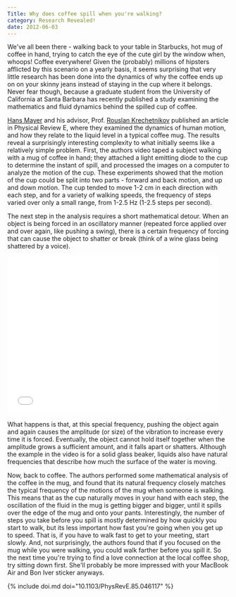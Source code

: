 ```yaml
---
Title: Why does coffee spill when you're walking?
category: Research Revealed!
date: 2012-06-03
---
```


We've all been there - walking back to your table in Starbucks, hot mug of coffee in hand, trying to catch the eye of the cute girl by the window when, whoops! Coffee everywhere! Given the (probably) millions of hipsters afflicted by this scenario on a yearly basis, it seems surprising that very little research has been done into the dynamics of why the coffee ends up on on your skinny jeans instead of staying in the cup where it belongs. Never fear though, because a graduate student from the University of California at Santa Barbara has recently published a study examining the mathematics and fluid dynamics behind the spilled cup of coffee.
<!--more-->

[Hans Mayer](http://www.engineering.ucsb.edu/~rkrechet-lab/files/people/Members/index.html) and his advisor, Prof. [Rouslan Krechetnikov](http://www.engineering.ucsb.edu/~rkrechet-lab/files/people/PI/index.html) published an article in Physical Review E, where they examined the dynamics of human motion, and how they relate to the liquid level in a typical coffee mug. The results reveal a surprisingly interesting complexity to what initially seems like a relatively simple problem. First, the authors video taped a subject walking with a mug of coffee in hand; they attached a light emitting diode to the cup to determine the instant of spill, and processed the images on a computer to analyze the motion of the cup. These experiments showed that the motion of the cup could be split into two parts - forward and back motion, and up and down motion. The cup tended to move 1-2 cm in each direction with each step, and for a variety of walking speeds, the frequency of steps varied over only a small range, from 1-2.5 Hz (1-2.5 steps per second).

The next step in the analysis requires a short mathematical detour. When an object is being forced in an oscillatory manner (repeated force applied over and over again, like pushing a swing), there is a certain frequency of forcing that can cause the object to shatter or break (think of a wine glass being shattered by a voice).

<iframe width="480" height="360" src="//www.youtube-nocookie.com/embed/JDnNmLkQ3Bc?rel=0" frameborder="0"> </iframe>

What happens is that, at this special frequency, pushing the object again and again causes the amplitude (or size) of the vibration to increase every time it is forced. Eventually, the object cannot hold itself together when the amplitude grows a sufficient amount, and it falls apart or shatters. Although the example in the video is for a solid glass beaker, liquids also have natural frequencies that describe how much the surface of the water is moving.

Now, back to coffee. The authors performed some mathematical analysis of the coffee in the mug, and found that its natural frequency closely matches the typical frequency of the motions of the mug when someone is walking. This means that as the cup naturally moves in your hand with each step, the oscillation of the fluid in the mug is getting bigger and bigger, until it spills over the edge of the mug and onto your pants. Interestingly, the number of steps you take before you spill is mostly determined by how quickly you start to walk, but its less important how fast you're going when you get up to speed. That is, if you have to walk fast to get to your meeting, start slowly. And, not surprisingly, the authors found that if you focused on the mug while you were walking, you could walk farther before you spill it. So the next time you're trying to find a love connection at the local coffee shop, try sitting down first. She'll probably be more impressed with your MacBook Air and Bon Iver sticker anyways.

{% include doi.md doi="10.1103/PhysRevE.85.046117" %}

